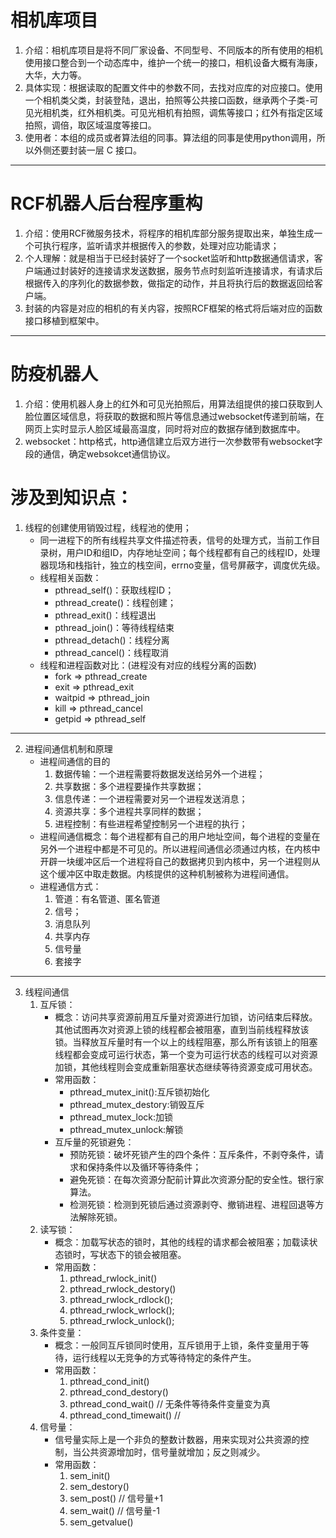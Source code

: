 <!--
 * @Description: 
 * @Version: 2.0
 * @Autor: wanghao
 * @Date: 2021-09-26 15:33:11
 * @LastEditors: wanghao
 * @LastEditTime: 2021-09-27 13:02:38
-->

# 相机库项目
1. 介绍：相机库项目是将不同厂家设备、不同型号、不同版本的所有使用的相机使用接口整合到一个动态库中，维护一个统一的接口，相机设备大概有海康，大华，大力等。
2. 具体实现：根据读取的配置文件中的参数不同，去找对应库的对应接口。使用一个相机类父类，封装登陆，退出，拍照等公共接口函数，继承两个子类-可见光相机类，红外相机类。可见光相机有拍照，调焦等接口；红外有指定区域拍照，调倍，取区域温度等接口。
3. 使用者：本组的成员或者算法组的同事。算法组的同事是使用python调用，所以外侧还要封装一层 C 接口。

---

# RCF机器人后台程序重构
1. 介绍：使用RCF微服务技术，将程序的相机库部分服务提取出来，单独生成一个可执行程序，监听请求并根据传入的参数，处理对应功能请求；
2. 个人理解：就是相当于已经封装好了一个socket监听和http数据通信请求，客户端通过封装好的连接请求发送数据，服务节点时刻监听连接请求，有请求后根据传入的序列化的数据参数，做指定的动作，并且将执行后的数据返回给客户端。
3. 封装的内容是对应的相机的有关内容，按照RCF框架的格式将后端对应的函数接口移植到框架中。

---

# 防疫机器人
1. 介绍：使用机器人身上的红外和可见光拍照后，用算法组提供的接口获取到人脸位置区域信息，将获取的数据和照片等信息通过websocket传递到前端，在网页上实时显示人脸区域最高温度，同时将对应的数据存储到数据库中。
2. websocket：http格式，http通信建立后双方进行一次参数带有websocket字段的通信，确定websokcet通信协议。

# 涉及到知识点：
1. 线程的创建使用销毁过程，线程池的使用；
	+ 同一进程下的所有线程共享文件描述符表，信号的处理方式，当前工作目录树，用户ID和组ID，内存地址空间；每个线程都有自己的线程ID，处理器现场和栈指针，独立的栈空间，errno变量，信号屏蔽字，调度优先级。
	+ 线程相关函数：
		- pthread_self()：获取线程ID；
		- pthread_create()：线程创建；
		- pthread_exit()：线程退出
		- pthread_join()：等待线程结束
		- pthread_detach()：线程分离
		- pthread_cancel()：线程取消
	+ 线程和进程函数对比：(进程没有对应的线程分离的函数)
		- fork => pthread_create
		- exit => pthread_exit
		- waitpid => pthread_join
		- kill => pthread_cancel
		- getpid => pthread_self

---

2. 进程间通信机制和原理
	+ 进程间通信的目的
		1. 数据传输：一个进程需要将数据发送给另外一个进程；
		2. 共享数据：多个进程要操作共享数据；
		3. 信息传递：一个进程需要对另一个进程发送消息；
		4. 资源共享：多个进程共享同样的数据；
		5. 进程控制：有些进程希望控制另一个进程的执行；
	+ 进程间通信概念：每个进程都有自己的用户地址空间，每个进程的变量在另外一个进程中都是不可见的。所以进程间通信必须通过内核，在内核中开辟一块缓冲区后一个进程将自己的数据拷贝到内核中，另一个进程则从这个缓冲区中取走数据。内核提供的这种机制被称为进程间通信。
	+ 进程通信方式：
		1. 管道：有名管道、匿名管道
		2. 信号；
		3. 消息队列
		4. 共享内存
		5. 信号量
		6. 套接字
---

3. 线程间通信
	1. 互斥锁：
		+ 概念：访问共享资源前用互斥量对资源进行加锁，访问结束后释放。其他试图再次对资源上锁的线程都会被阻塞，直到当前线程释放该锁。当释放互斥量时有一个以上的线程阻塞，那么所有该锁上的阻塞线程都会变成可运行状态，第一个变为可运行状态的线程可以对资源加锁，其他线程则会变成重新阻塞状态继续等待资源变成可用状态。
		+ 常用函数：
			- pthread_mutex_init():互斥锁初始化
			- pthread_mutex_destory:销毁互斥
			- pthread_mutex_lock:加锁
			- pthread_mutex_unlock:解锁
		+ 互斥量的死锁避免：
			- 预防死锁：破坏死锁产生的四个条件：互斥条件，不剥夺条件，请求和保持条件以及循环等待条件；
			- 避免死锁：在每次资源分配前计算此次资源分配的安全性。银行家算法。
			- 检测死锁：检测到死锁后通过资源剥夺、撤销进程、进程回退等方法解除死锁。
	2. 读写锁：
		+ 概念：加载写状态的锁时，其他的线程的请求都会被阻塞；加载读状态锁时，写状态下的锁会被阻塞。
		+ 常用函数：
			1. pthread_rwlock_init()
			2. pthread_rwlock_destory()
			3. pthread_rwlock_rdlock();
			4. pthread_rwlock_wrlock();
			5. pthread_rwlock_unlock();
	3. 条件变量：
		+ 概念：一般同互斥锁同时使用，互斥锁用于上锁，条件变量用于等待，运行线程以无竞争的方式等待特定的条件产生。
		+ 常用函数：
			1. pthread_cond_init()
			2. pthread_cond_destory()
			3. pthread_cond_wait()	// 无条件等待条件变量变为真
			4. pthread_cond_timewait()	//
	4. 信号量：
		+ 信号量实际上是一个非负的整数计数器，用来实现对公共资源的控制，当公共资源增加时，信号量就增加；反之则减少。
		+ 常用函数：
			1. sem_init()
			2. sem_destory()
			3. sem_post()	// 信号量+1
			4. sem_wait()	// 信号量-1
			5. sem_getvalue()
